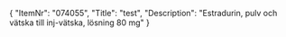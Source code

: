 {
  "ItemNr": "074055",
  "Title": "test",
  "Description": "Estradurin, pulv och vätska till inj-vätska, lösning 80 mg"
}